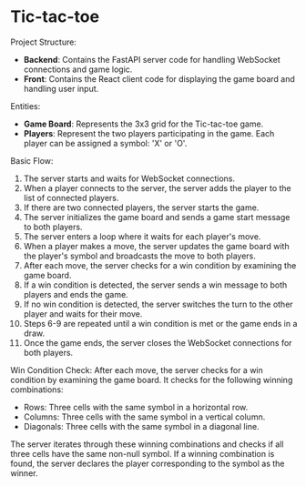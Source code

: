# Tic-tac-toe

Project Structure:
- **Backend**: Contains the FastAPI server code for handling WebSocket connections and game logic.
- **Front**: Contains the React client code for displaying the game board and handling user input.

Entities:
- **Game Board**: Represents the 3x3 grid for the Tic-tac-toe game.
- **Players**: Represent the two players participating in the game. Each player can be assigned a symbol: 'X' or 'O'.

Basic Flow:
1. The server starts and waits for WebSocket connections.
2. When a player connects to the server, the server adds the player to the list of connected players.
3. If there are two connected players, the server starts the game.
4. The server initializes the game board and sends a game start message to both players.
5. The server enters a loop where it waits for each player's move.
6. When a player makes a move, the server updates the game board with the player's symbol and broadcasts the move to both players.
7. After each move, the server checks for a win condition by examining the game board.
8. If a win condition is detected, the server sends a win message to both players and ends the game.
9. If no win condition is detected, the server switches the turn to the other player and waits for their move.
10. Steps 6-9 are repeated until a win condition is met or the game ends in a draw.
11. Once the game ends, the server closes the WebSocket connections for both players.

Win Condition Check:
After each move, the server checks for a win condition by examining the game board. It checks for the following winning combinations:
- Rows: Three cells with the same symbol in a horizontal row.
- Columns: Three cells with the same symbol in a vertical column.
- Diagonals: Three cells with the same symbol in a diagonal line.

The server iterates through these winning combinations and checks if all three cells have the same non-null symbol. If a winning combination is found, the server declares the player corresponding to the symbol as the winner.
